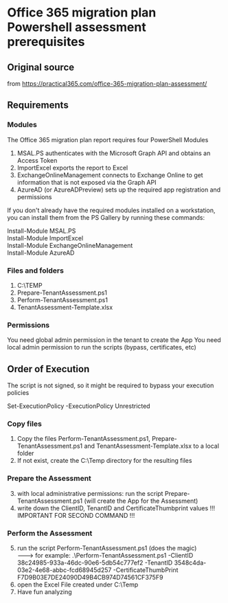 # Office 365 migration plan Powershell assessment prerequisites
## Original source
from https://practical365.com/office-365-migration-plan-assessment/

## Requirements
### Modules
The Office 365 migration plan report requires four PowerShell Modules

1. MSAL.PS authenticates with the Microsoft Graph API and obtains an Access Token
2. ImportExcel exports the report to Excel
3. ExchangeOnlineManagement connects to Exchange Online to get information that is not exposed via the Graph API
4. AzureAD (or AzureADPreview) sets up the required app registration and permissions

If you don't already have the required modules installed on a workstation, you can install them from the PS Gallery by running these commands:

Install-Module MSAL.PS <br>
Install-Module ImportExcel <br>
Install-Module ExchangeOnlineManagement <br>
Install-Module AzureAD <br>

### Files and folders
1. C:\TEMP
2. Prepare-TenantAssessment.ps1
3. Perform-TenantAssessment.ps1
4. TenantAssessment-Template.xlsx

### Permissions
You need global admin permission in the tenant to create the App
You need local admin permission to run the scripts (bypass, certificates, etc)

## Order of Execution

The script is not signed, so it might be required to bypass your execution policies

Set-ExecutionPolicy -ExecutionPolicy Unrestricted
### Copy files
1. Copy the files Perform-TenantAssessment.ps1, Prepare-TenantAssessment.ps1 and TenantAssessment-Template.xlsx to a local folder
2. If not exist, create the C:\Temp directory for the resulting files

### Prepare the Assessment
3. with local administrative permissions: run the script Prepare-TenantAssessment.ps1 (will create the App for the Assessment)
4. write down the ClientID, TenantID and CertificateThumbprint values !!! IMPORTANT FOR SECOND COMMAND !!!

### Perform the Assessment
5. run the script Perform-TenantAssessment.ps1 (does the magic)
   <br>
---> for example: .\Perform-TenantAssessment.ps1 -ClientID 38c24985-933a-46dc-90e6-5db54c777ef2 -TenantID 3548c4da-03e2-4e68-abbc-fcd68945d257 -CertificateThumbPrint F7D9B03E7DE24090D49B4CB974D74561CF375F9
7. open the Excel File created under C:\Temp
8. Have fun analyzing
